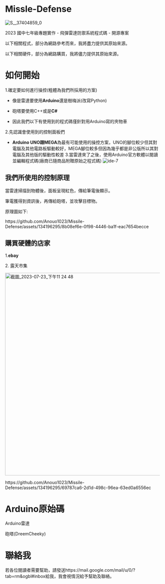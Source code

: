 # Missle-Defense

![S__37404859_0](https://github.com/Anouo1023/Missle-Defense/assets/134196295/b7dbc696-2d45-4fd0-bf82-0bc2ad503d6b)
 <p> 
2023 國中七年級專題實作 - 飛彈雷達防禦系統程式碼 - 開源專案
 </p> <p> 
以下相關程式，部分為網路參考而來，我將盡力提供其原始來源。
 </p> <p> 
以下相關硬件，部分為網路購買，我將儘力提供其原始來源。
 </p> <p> 

# 如何開始



1.確定要如何進行操控(粗體為我們所採用的方案)

  

- 像是雷達要使用**Arduino**還是樹梅派(改寫Python)

- 砲塔要使用C++或是**C#**
- 因此我們以下有使用到的程式碼僅針對用Arduino寫的夾物車

2.先認識會使用到的控制面板們

  

-  **Arduino UNO跟MEGA**為最有可能使用的操控方案，UNO的腳位較少但其對電腦及其他電路板驅動較好，MEGA腳位較多但因為幾乎都是非公版所以其對電腦及其他版的驅動性較差
3.當雷達來了之後，使用Arduino官方軟體以閱讀並編輯程式碼(廠商已隨商品附贈原始之程式碼)
![ide-7](https://github.com/Anouo1023/Missle-Defense/assets/134196295/63d730d0-4187-4a43-ba0c-eb48c41f817c)

## 我們所使用的控制原理

當雷達掃描到物體後，面板呈現紅色，傳給筆電後顯示。
 </p> <p> 
筆電獲得到資訊後，再傳給砲塔，並攻擊目標物。
 </p> <p> 
原理圖如下:
  <p>
https://github.com/Anouo1023/Missile-Defense/assets/134196295/8b08ef6e-0f98-4446-ba1f-eac7654becce


  ## 購買硬體的店家

  

1.**ebay**
 </p> <p> 
2. 露天市集
 </p><img width="659" alt="截圖_2023-07-23_下午11 24 48" src="https://github.com/Anouo1023/Missile-Defense/assets/134196295/9b452a9b-856a-43bd-a56a-5ff164347346">

 <p>
 https://github.com/Anouo1023/Missile-Defense/assets/134196295/69787ca6-2d1d-498c-96ea-63ed0a6556ec


# Arduino原始碼
<p> Arduino雷達
 </p> <p> 
<p> 砲塔(DreemCheeky)

# 聯絡我
若各位閱讀者需要幫助，請發送https://mail.google.com/mail/u/0/?tab=rm&ogbl#inbox給我，我會視情況給予幫助及聯絡。
 </p> <p> 
